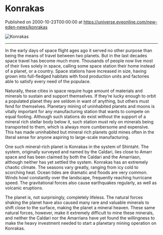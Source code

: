 # Konrakas
Published on 2000-10-23T00:00:00 at https://universe.eveonline.com/new-eden-news/konrakas

![Konrakas](https://web.ccpgamescdn.com/communityassets/img/chronicles/chronicleImage/konrakas.jpg)

---



In the early days of space flight ages ago it served no other purpose than being the means of travel between two planets. But in the last decades space travel has become much more. Thousands of people now live most of their lives solely in space, calling some space station their home instead of a planet, or a country. Space stations have increased in size, having grown into full-fledged habitats with food production units and factories able to satisfy every need of the populace.

Naturally, these cities in space require huge amount of materials and minerals to sustain and support themselves. If they’re lucky enough to orbit a populated planet they are seldom in want of anything, but others must fend for themselves. Planetary mining of uninhabited planets and moons is vitally important for any manufacturing station that wants to compete on equal footing. Although such stations do exist without the support of a mineral rich stellar body below it, such station must rely on minerals being transported to them, which is always more cumbersome and expensive. This has made uninhabited but mineral rich planets gold mines often in the literal sense for anyone aspiring to large-scale manufacturing.

One such mineral-rich planet is Konrakas in the system of Shintaht. The system, originally surveyed and named by the Caldari, lies close to Amarr space and has been claimed by both the Caldari and the Amarriasn, although neither has yet settled the system. Konrakas has an extremely chaotic climate. The seasons vary greatly, ranging from icy cold to scorching heat. Ocean tides are dramatic and floods are very common. Winds howl constantly over the landscape, frequently reaching hurricane speed. The gravitational forces also cause earthquakes regularly, as well as volcanic eruptions.

The planet is, not surprisingly, completely lifeless. The natural forces shaking the planet have also caused many rare and valuable minerals to shift close to the surface, making the planet a mineral heaven. These same natural forces, however, make it extremely difficult to mine these minerals, and neither the Caldari nor the Amarrians have yet found the willingness to make the heavy investment needed to start a planetary mining operation on Konrakas.
